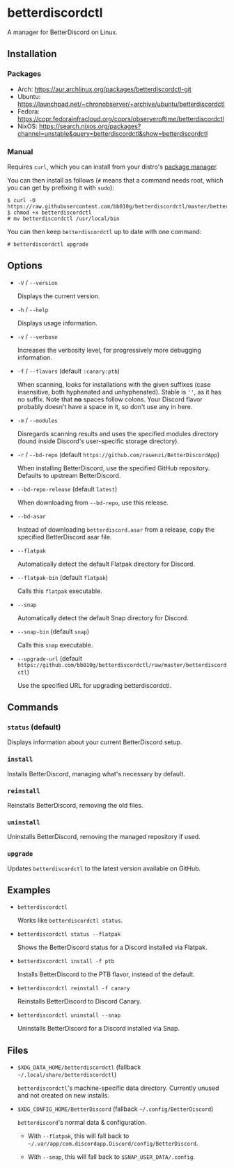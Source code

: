 # betterdiscordctl

A manager for BetterDiscord on Linux.

## Installation

### Packages

- Arch: https://aur.archlinux.org/packages/betterdiscordctl-git
- Ubuntu: https://launchpad.net/~chronobserver/+archive/ubuntu/betterdiscordctl
- Fedora: https://copr.fedorainfracloud.org/coprs/observeroftime/betterdiscordctl
- NixOS: https://search.nixos.org/packages?channel=unstable&query=betterdiscordctl&show=betterdiscordctl

### Manual

Requires `curl`, which you can install from your distro's
[package manager][curl-packages].

[curl-packages]: https://curl.se/download.html#Linux

You can then install as follows (`#` means that a command needs root, which
you can get by prefixing it with `sudo`):

```
$ curl -O https://raw.githubusercontent.com/bb010g/betterdiscordctl/master/betterdiscordctl
$ chmod +x betterdiscordctl
# mv betterdiscordctl /usr/local/bin
```

You can then keep `betterdiscordctl` up to date with one command:

```
# betterdiscordctl upgrade
```

## Options

* `-V` / `--version`

  Displays the current version.

* `-h` / `--help`

  Displays usage information.

* `-v` / `--verbose`

  Increases the verbosity level, for progressively more debugging information.

* `-f` / `--flavors` (default `:canary:ptb`)

  When scanning, looks for installations with the given suffixes (case
  insensitive, both hyphenated and unhyphenated). Stable is `''`, as it has no
  suffix. Note that **no** spaces follow colons. Your Discord flavor probably
  doesn't have a space in it, so don't use any in here.

* `-m` / `--modules`

  Disregards scanning results and uses the specified modules directory (found
  inside Discord's user-specific storage directory).

* `-r` / `--bd-repo` (default `https://github.com/rauenzi/BetterDiscordApp`)

  When installing BetterDiscord, use the specified GitHub repository.
  Defaults to upstream BetterDiscord.

* `--bd-repo-release` (default `latest`)

  When downloading from `--bd-repo`, use this release.

* `--bd-asar`

  Instead of downloading `betterdiscord.asar` from a release, copy the
  specified BetterDiscord asar file.

* `--flatpak`

  Automatically detect the default Flatpak directory for Discord.

* `--flatpak-bin` (default `flatpak`)

  Calls this `flatpak` executable.

* `--snap`

  Automatically detect the default Snap directory for Discord.

* `--snap-bin` (default `snap`)

  Calls this `snap` executable.

* `--upgrade-url` (default `https://github.com/bb010g/betterdiscordctl/raw/master/betterdiscordctl`)

  Use the specified URL for upgrading betterdiscordctl.

## Commands

### `status` (default)

Displays information about your current BetterDiscord setup.

### `install`

Installs BetterDiscord, managing what's necessary by default.

### `reinstall`

Reinstalls BetterDiscord, removing the old files.

### `uninstall`

Uninstalls BetterDiscord, removing the managed repository if used.

### `upgrade`

Updates `betterdiscordctl` to the latest version available on GitHub.

## Examples

* `betterdiscordctl`

  Works like `betterdiscordctl status`.

* `betterdiscordctl status --flatpak`

  Shows the BetterDiscord status for a Discord installed via Flatpak.

* `betterdiscordctl install -f ptb`

  Installs BetterDiscord to the PTB flavor, instead of the default.

* `betterdiscordctl reinstall -f canary`

  Reinstalls BetterDiscord to Discord Canary.

* `betterdiscordctl uninstall --snap`

  Uninstalls BetterDiscord for a Discord installed via Snap.

## Files

* `$XDG_DATA_HOME/betterdiscordctl` (fallback `~/.local/share/betterdiscordctl`)

  `betterdiscordctl`'s machine-specific data directory. Currently unused and
  not created on new installs.

* `$XDG_CONFIG_HOME/BetterDiscord` (fallback `~/.config/BetterDiscord`)

  `betterdiscord`'s normal data & configuration.

  * With `--flatpak`, this will fall back to
    `~/.var/app/com.discordapp.Discord/config/BetterDiscord`.

  * With `--snap`, this will fall back to `$SNAP_USER_DATA/.config`.
